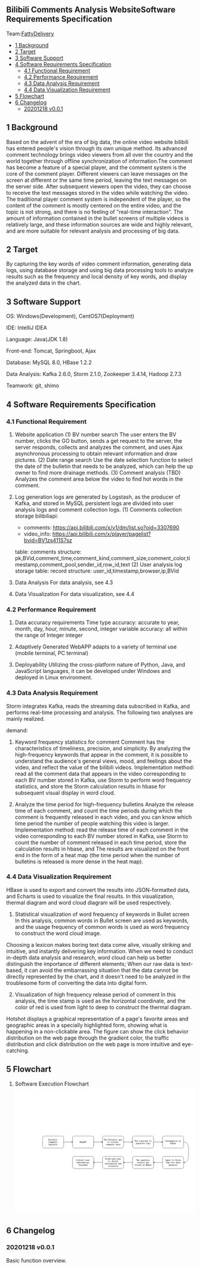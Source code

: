 ## Bilibili Comments Analysis WebsiteSoftware Requirements Specification

Team:[FattyDelivery](https://github.com/fattydelivery)

<!-- MarkdownTOC levels="2,3" autolink="true" style="unordered" -->

- [1 Background](#1-background)
- [2 Target](#2-target)
- [3 Software Support](#3-software-support)
- [4 Software Requirements Specification](#4-software-requirements-specification)
    - [4.1 Functional Requirement](#41-functional-requirement)
    - [4.2 Performance Requirement](#42-performance-requirement)
    - [4.3 Data Analysis Requirement](#43-data-analysis-requirement)
    - [4.4 Data Visualization Requirement](#44-data-visualization-requirement)
- [5 Flowchart](#5-flowchart)
- [6 Changelog](#6-changelog)
    - [20201218 v0.0.1](#20201218-v001)

<!-- /MarkdownTOC -->


## 1 Background

Based on the advent of the era of big data, the online video website bilibili has entered people's vision through its own unique method. Its advanced comment technology brings video viewers from all over the country and the world together through offline synchronization of information.The comment has become a feature of a special player, and the comment system is the core of the comment player. Different viewers can leave messages on the screen at different or the same time period, leaving the text messages on the server side. After subsequent viewers open the video, they can choose to receive the text messages stored in the video while watching the video. The traditional player comment system is independent of the player, so the content of the comment is mostly centered on the entire video, and the topic is not strong, and there is no feeling of "real-time interaction". The amount of information contained in the bullet screens of multiple videos is relatively large, and these information sources are wide and highly relevant, and are more suitable for relevant analysis and processing of big data.

## 2 Target

By capturing the key words of video comment information, generating data logs, using database storage and using big data processing tools to analyze results such as the frequency and local density of key words, and display the analyzed data in the chart.

## 3 Software Support

OS: Windows(Development), CentOS7(Deployment)

IDE: IntelliJ IDEA

Language: Java(JDK 1.8)

Front-end: Tomcat, Springboot, Ajax

Database: MySQL 8.0, HBase 1.2.2

Data Analysis: Kafka 2.6.0, Storm 2.1.0, Zookeeper 3.4.14, Hadoop 2.7.3

Teamwork: git, shimo

## 4 Software Requirements Specification

### 4.1 Functional Requirement

1. Website application
    (1) BV number search
    The user enters the BV number, clicks the GO button, sends a get request to the server, the server responds, collects and analyzes the comment, and uses Ajax asynchronous processing to obtain relevant information and draw pictures.
    (2) Date range search
    Use the date selection function to select the date of the bulletin that needs to be analyzed, which can help the up owner to find more drainage methods.
    (3) Comment analysis (TBD)
    Analyzes the comment area below the video to find hot words in the comment.
2. Log generation
logs are generated by Logstash, as the producer of Kafka, and stored in MySQL persistent logs are divided into user analysis logs and comment collection logs.
    (1) Comments collection storage
    bilibiliapi:
    - comments: https://api.bilibili.com/x/v1/dm/list.so?oid=3307690
    - video_info: https://api.bilibili.com/x/player/pagelist?bvid=BV1zs411S7sz
   
    table: comments
    structure: pk,BVid,comment_time,comment_kind,comment_size,comment_color,timestamp,comment_pool,sender_id,row_id,text
    (2) User analysis log storage
    table: record
    structure: user_id,timestamp,browser,ip,BVid

3. Data Analysis
For data analysis, see 4.3

4. Data Visualization
For data visualization, see 4.4

### 4.2 Performance Requirement

1. Data accuracy requirements
Time type accuracy: accurate to year, month, day, hour, minute, second, integer variable accuracy: all within the range of Integer integer

2. Adaptively
Generated WebAPP adapts to a variety of terminal use (mobile terminal, PC terminal)

3. Deployability
Utilizing the cross-platform nature of Python, Java, and JavaScript languages, it can be developed under Windows and deployed in Linux environment.

### 4.3 Data Analysis Requirement

Storm integrates Kafka, reads the streaming data subscribed in Kafka, and performs real-time processing and analysis. The following two analyses are mainly realized.

demand:

1. Keyword frequency statistics for comment
   Comment has the characteristics of timeliness, precision, and simplicity. By analyzing the high-frequency keywords that appear in the comment, it is possible to understand the audience's general views, mood, and feelings about the video, and reflect the value of the bilibili videos.
   Implementation method: read all the comment data that appears in the video corresponding to each BV number stored in Kafka, use Storm to perform word frequency statistics, and store the Storm calculation results in hbase for subsequent visual display in word cloud.

2. Analyze the time period for high-frequency bulletins
   Analyze the release time of each comment, and count the time periods during which the comment is frequently released in each video, and you can know which time period the number of people watching this video is larger.
   Implementation method: read the release time of each comment in the video corresponding to each BV number stored in Kafka, use Storm to count the number of comment released in each time period, store the calculation results in hbase, and The results are visualized on the front end in the form of a heat map (the time period when the number of bulletins is released is more dense in the heat map).

### 4.4 Data Visualization Requirement

HBase is used to export and convert the results into JSON-formatted data, and Echarts is used to visualize the final results. In this visualization, thermal diagram and word cloud diagram will be used respectively.

1. Statistical visualization of word frequency of keywords in Bullet screen
In this analysis, common words in Bullet screen are used as keywords, and the usage frequency of common words is used as word frequency to construct the word cloud image.

Choosing a lexicon makes boring text data come alive, visually striking and intuitive, and instantly delivering key information. When we need to conduct in-depth data analysis and research, word cloud can help us better distinguish the importance of different elements; When our raw data is text-based, it can avoid the embarrassing situation that the data cannot be directly represented by the chart, and it doesn't need to be analyzed in the troublesome form of converting the data into digital form.

2. Visualization of high frequency release period of comment
In this analysis, the time stamp is used as the horizontal coordinate, and the color of red is used from light to deep to construct the thermal diagram.

Hotshot displays a graphical representation of a page's favorite areas and geographic areas in a specially highlighted form, showing what is happening in a non-clickable area. The figure can show the click behavior distribution on the web page through the gradient color, the traffic distribution and click distribution on the web page is more intuitive and eye-catching.

## 5 Flowchart

1. Software Execution Flowchart
![](img/flowchart.png)


## 6 Changelog

### 20201218 v0.0.1

Basic function overview.

